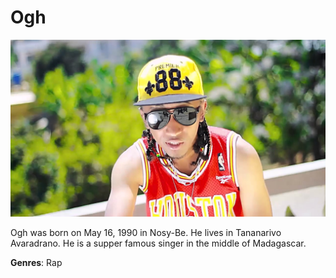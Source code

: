 # Ogh

![Ogh](ogh.jpg)

Ogh was born on May 16, 1990 in Nosy-Be. He lives in Tananarivo Avaradrano. He is a supper famous singer in the middle of Madagascar.

**Genres**: Rap
